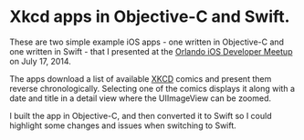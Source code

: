 # Xkcd apps in Objective-C and Swift.

These are two simple example iOS apps - one written in Objective-C and one written in Swift - that I presented at the [Orlando iOS Developer Meetup](http://www.meetup.com/Orlando-iOS-Developer-Group/) on July 17, 2014.

The apps download a list of available [XKCD](http://xkcd.com/) comics and present them reverse chronologically.  Selecting one of the comics displays it along with a date and title in a detail view where the UIImageView can be zoomed.

I built the app in Objective-C, and then converted it to Swift so I could highlight some changes and issues when switching to Swift.